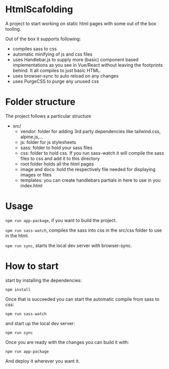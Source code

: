# HtmlScafolding
A project to start working on static html pages with some out of the box tooling.

Out of the box it supports following:

* compiles sass to css
* automatic minifying of js and css files
* uses Handlebar.js to supply more (basic) component based implementations as you see in Vue/React without leaving the footprints behind. It all compiles to just basic HTML.
* uses browser-sync to auto reload on any changes
* uses PurgeCSS to purge any unused css



# Folder structure

The project follows a particular structure

* src/
  * vendor: folder for adding 3rd party dependencies like tailwind.css, alpine.js,...
  * js: folder for js stylesheets
  * sass: folder to hold your sass files
  * css: folder to hold css. If you run sass-watch it will compile the sass files to css and add it to this directory
  * root folder holds all the html pages
  * image and docs: hold the respectively file needed for displaying  images or files
  * templates: you can create handlebars partials in here to use in you index.html

# Usage

`npm run app-package`, if you want to build the project.

`npm run sass-watch`, compiles the sass into css in the src/css folder to use in the html.

`npm run sync`, starts the local dev server with browser-sync.

# How to start

start by installing the dependencies:

`npm install`

Once that is succeeded you can start the automatic compile from sass to css:

`npm run sass-watch`

and start up the local dev server:

`npm run sync`

Once you are ready with the changes you can build it with:

`npm run app-package`

And deploy it wherever you want it.